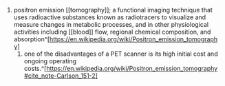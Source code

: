 1. positron emission [[tomography]]; a functional imaging technique that uses radioactive substances known as radiotracers to visualize and measure changes in metabolic processes, and in other physiological activities including [[blood]] flow, regional chemical composition, and absorption^[https://en.wikipedia.org/wiki/Positron_emission_tomography]
	1. one of the disadvantages of a PET scanner is its high initial cost and ongoing operating costs.^[https://en.wikipedia.org/wiki/Positron_emission_tomography#cite_note-Carlson_151-2]